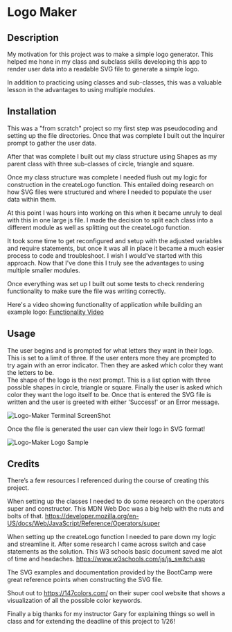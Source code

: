 # Logo Maker
  
  ## Description
  
  My motivation for this project was to make a simple logo generator.  This helped me hone in my class and subclass skills developing this app to render user data into a readable SVG file to generate a simple logo.

  In addition to practicing using classes and sub-classes, this was a valuable lesson in the advantages to using multiple modules.
  
  
  ## Installation
  
  This was a "from scratch" project so my first step was pseudocoding and setting up the file directories.  Once that was complete I built out the Inquirer prompt to gather the user data.

  After that was complete I built out my class structure using Shapes as my parent class with three sub-classes of circle, triangle and square.

  Once my class structure was complete I needed flush out my logic for construction in the createLogo function.  This entailed doing research on how SVG files were structured and where I needed to populate the user data within them.

  At this point I was hours into working on this when it became unruly to deal with this in one large js file.  I made the decision to split each class into a different module as well as splitting out the createLogo function.

  It took some time to get reconfigured and setup with the adjusted variables and require statements, but once it was all in place it became a much easier process to code and troubleshoot.  I wish I would've started with this approach.  Now that I've done this I truly see the advantages to using multiple smaller modules.

  Once everything was set up I built out some tests to check rendering functionality to make sure the file was writing correctly.

  Here's a video showing functionality of application while building an example logo: [Functionality Video](https://drive.google.com/file/d/1EjTogeJR14OxafQDW2bj6CvdWcgvUs7y/view?usp=sharing)

  ## Usage
  
  The user begins and is prompted for what letters they want in their logo.  This is set to a limit of three.  If the user enters more they are prompted to try again with an error indicator.
  Then they are asked which color they want the letters to be.  
  The shape of the logo is the next prompt.  This is a list option with three possible shapes in circle, triangle or square.
  Finally the user is asked which color they want the logo itself to be.  Once that is entered the SVG file is written and the user is greeted with either 'Success!' or an Error message.
  
  ![Logo-Maker Terminal ScreenShot](https://github.com/tylerpeterson8791/Logo-Maker/assets/75902133/7c6375ef-32aa-46eb-afdc-6e1974f6bb04)

  Once the file is generated the user can view their logo in SVG format!
 
  ![Logo-Maker Logo Sample](https://github.com/tylerpeterson8791/Logo-Maker/assets/75902133/a2585351-80ca-4263-8f2e-10d9be539c9b)


  ## Credits

  There’s a few resources I referenced during the course of creating this project.  

  When setting up the classes I needed to do some research on the operators super and constructor.  This MDN Web Doc was a big help with the nuts and bolts of that.
  https://developer.mozilla.org/en-US/docs/Web/JavaScript/Reference/Operators/super

  When setting up the createLogo function I needed to pare down my logic and streamline it.  After some research I came across switch and case statements as the solution.  This W3 schools basic document saved me alot of time and headaches.
  https://www.w3schools.com/js/js_switch.asp

  The SVG examples and documentation provided by the BootCamp were great reference points when constructing the SVG file.

  Shout out to https://147colors.com/ on their super cool website that shows a visualization of all the possible color keywords.

  Finally a big thanks for my instructor Gary for explaining things so well in class and for extending the deadline of this project to 1/26!

